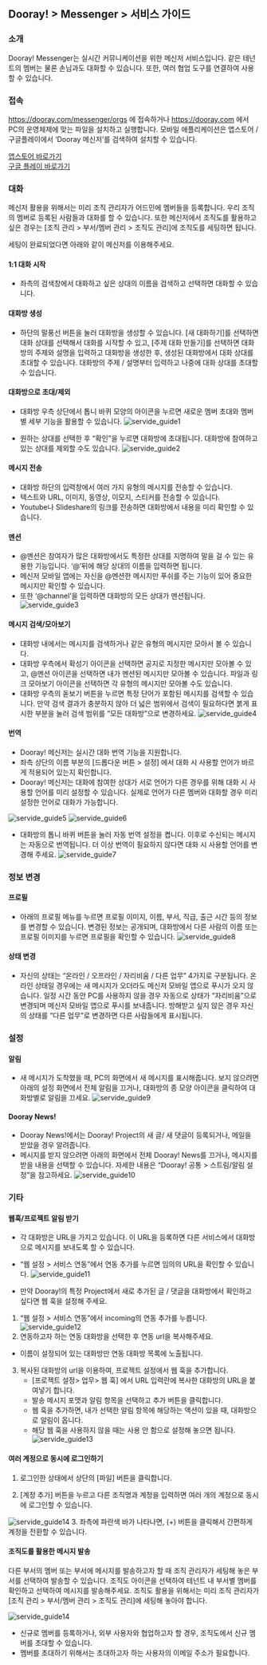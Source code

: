 ## Dooray! > Messenger > 서비스 가이드

### 소개
Dooray! Messenger는 실시간 커뮤니케이션을 위한 메신저 서비스입니다. 같은 테넌트의 멤버는 물론 손님과도 대화할 수 있습니다. 또한, 여러 협업 도구를 연결하여 사용할 수 있습니다.

### 접속
https://dooray.com/messenger/orgs 에 접속하거나 https://dooray.com 에서 PC의 운영체제에 맞는 파일을 설치하고 실행합니다.
모바일 애플리케이션은 앱스토어 / 구글플레이에서 ‘Dooray 메신저’를 검색하여 설치할 수 있습니다. 

[앱스토어 바로가기](https://itunes.apple.com/kr/app/dooray-messenger/id1273636061?mt=8)<br>
[구글 플레이 바로가기](https://play.google.com/store/apps/details?id=com.dooray.messenger)

### 대화
메신저 활용을 위해서는 미리 조직 관리자가 어드민에 멤버들을 등록합니다. 우리 조직의 멤버로 등록된 사람들과 대화를 할 수 있습니다. 또한 메신저에서 조직도를 활용하고 싶은 경우는 [조직 관리 > 부서/멤버 관리 > 조직도 관리]에 조직도를 세팅하면 됩니다.

세팅이 완료되었다면 아래와 같이 메신저를 이용해주세요. 

#### 1:1 대화 시작
- 좌측의 검색창에서 대화하고 싶은 상대의 이름을 검색하고 선택하면 대화할 수 있습니다. 

#### 대화방 생성
- 하단의 말풍선 버튼을 눌러 대화방을 생성할 수 있습니다. [새 대화하기]를 선택하면 대화 상대를 선택해서 대화를 시작할 수 있고, [주제 대화 만들기]를 선택하면 대화방의 주제와 설명을 입력하고 대화방을 생성한 후, 생성된 대화방에서 대화 상대를 초대할 수 있습니다.
대화방의 주제 / 설명부터 입력하고 나중에 대화 상대를 초대할 수 있습니다.

#### 대화방으로 초대/제외
- 대화방 우측 상단에서 톱니 바퀴 모양의 아이콘을 누르면 새로운 멤버 초대와 멤버 별 세부 기능을 활용할 수 있습니다.
![servide_guide1](http://static.toastoven.net/prod_dooray_messenger/service_guide_1.png)

- 원하는 상대를 선택한 후 “확인”을 누르면 대화방에 초대됩니다. 대화방에 참여하고 있는 상대를 제외할 수도 있습니다.
![servide_guide2](http://static.toastoven.net/prod_dooray_messenger/service_guide_2.png)

#### 메시지 전송
- 대화방 하단의 입력창에서 여러 가지 유형의 메시지를 전송할 수 있습니다.
-	텍스트와 URL, 이미지, 동영상, 이모지, 스티커를 전송할 수 있습니다.
-	Youtube나 Slideshare의 링크를 전송하면 대화방에서 내용을 미리 확인할 수 있습니다.

#### 멘션
-	@멘션은 참여자가 많은 대화방에서도 특정한 상대를 지명하여 말을 걸 수 있는 유용한 기능입니다. ‘@’뒤에 해당 상대의 이름을 입력하면 됩니다.
-	메신저 모바일 앱에는 자신을 @멘션한 메시지만 푸쉬를 주는 기능이 있어 중요한 메시지만 확인할 수 있습니다.
-	또한 ‘@channel’을 입력하면 대화방의 모든 상대가 멘션됩니다.
![servide_guide3](http://static.toastoven.net/prod_dooray_messenger/service_guide_16.png)

#### 메시지 검색/모아보기
- 대화방 내에서는 메시지를 검색하거나 같은 유형의 메시지만 모아서 볼 수 있습니다.
-	대화방 우측에서 확성기 아이콘을 선택하면 공지로 지정한 메시지만 모아볼 수 있고, @멘션 아이콘을 선택하면 내가 멘션된 메시지만 모아볼 수 있습니다. 파일과 링크 모아보기 아이콘을 선택하면 각 유형의 메시지만 모아볼 수도 있습니다.
-	대화방 우측의 돋보기 버튼을 누르면 특정 단어가 포함된 메시지를 검색할 수 있습니다. 만약 검색 결과가 충분하지 않아 더 넓은 범위에서 검색이 필요하다면 붉게 표시한 부분을 눌러 검색 범위를 “모든 대화방”으로 변경하세요.
![servide_guide4](http://static.toastoven.net/prod_dooray_messenger/service_guide_17.png)

#### 번역
- Dooray! 메신저는 실시간 대화 번역 기능을 지원합니다.
- 좌측 상단의 이름 부분의 [드롭다운 버튼 >  설정] 에서 대화 시 사용할 언어가 바르게 적용되어 있는지 확인합니다.
-	Dooray! 메신저는 대화에 참여한 상대가 서로 언어가 다른 경우를 위해 대화 시 사용할 언어를 미리 설정할 수 있습니다. 실제로 언어가 다른 멤버와 대화할 경우 미리 설정한 언어로 대화가 가능합니다.

![servide_guide5](http://static.toastoven.net/prod_dooray_messenger/service_guide_5.png)
![servide_guide6](http://static.toastoven.net/prod_dooray_messenger/service_guide_6.png)
- 대화방의 톱니 바퀴 버튼을 눌러 자동 번역 설정을 켭니다. 이후로 수신되는 메시지는 자동으로 번역됩니다. 더 이상 번역이 필요하지 않다면 대화 시 사용할 언어를 변경해 주세요. 
![servide_guide7](http://static.toastoven.net/prod_dooray_messenger/service_guide_7.png)

### 정보 변경

#### 프로필
- 아래의 프로필 메뉴를 누르면 프로필 이미지, 이름, 부서, 직급, 출근 시간 등의 정보를 변경할 수 있습니다. 변경된 정보는 공개되며, 대화방에서 다른 사람의 이름 또는 프로필 이미지를 누르면 프로필을 확인할 수 있습니다.
![servide_guide8](http://static.toastoven.net/prod_dooray_messenger/service_guide_8.png)

#### 상태 변경
- 자신의 상태는 “온라인 / 오프라인 / 자리비움 / 다른 업무” 4가지로 구분됩니다. 온라인 상태일 경우에는 새 메시지가 오더라도 메신저 모바일 앱으로 푸시가 오지 않습니다. 일정 시간 동안 PC를 사용하지 않을 경우 자동으로 상태가 “자리비움”으로 변경되며 메신저 모바일 앱으로 푸시를 보내줍니다. 방해받고 싶지 않은 경우 자신의 상태를 “다른 업무”로 변경하면 다른 사람들에게 표시됩니다.

### 설정

#### 알림
- 새 메시지가 도착했을 때, PC의 화면에서 새 메시지를 표시해줍니다. 보지 않으려면 아래의 설정 화면에서 전체 알림을 끄거나, 대화방의 종 모양 아이콘을 클릭하여 대화방별로 알림을 끄세요.
![servide_guide9](http://static.toastoven.net/prod_dooray_messenger/service_guide_9.png)

#### Dooray News!
-	Dooray News!에서는 Dooray! Project의 새 글/ 새 댓글이 등록되거나, 메일을 받았을 경우 알려줍니다.
-	메시지를 받지 않으려면 아래의 화면에서 전체 Dooray! News를 끄거나, 메시지를 받을 내용을 선택할 수 있습니다. 자세한 내용은 “Dooray! 공통 > 스트림/알림 설정”을 참고하세요.
![servide_guide10](http://static.toastoven.net/prod_dooray_messenger/service_guide_10.png)

### 기타

#### 웹훅/프로젝트 알림 받기
- 각 대화방은 URL을 가지고 있습니다. 이 URL을 등록하면 다른 서비스에서 대화방으로 메시지를 보내도록 할 수 있습니다.
- “웹 설정 > 서비스 연동”에서 연동 추가를 누르면 임의의 URL을 확인할 수 있습니다.
![servide_guide11](http://static.toastoven.net/prod_dooray_messenger/service_guide_11.png)

- 만약 Dooray!의 특정 Project에서 새로 추가된 글 / 댓글을 대화방에서 확인하고 싶다면 웹 훅을 설정해 주세요. 

1. “웹 설정 > 서비스 연동”에서 incoming의 연동 추가를 누릅니다. 
![servide_guide12](http://static.toastoven.net/prod_dooray_messenger/service_guide_12.png)
2. 연동하고자 하는 연동 대화방을 선택한 후 연동 url을 복사해주세요. 
* 이름이 설정되어 있는 대화방만 연동 대화방 목록에 노출됩니다. 
3. 복사된 대화방의 url을 이용하여, 프로젝트 설정에서 웹 훅을 추가합니다. 
    -	[프로젝트 설정> 업무> 웹 훅] 에서 URL 입력란에 복사한 대화방의 URL을 붙여넣기 합니다. 
    -	발송 메시지 포맷과 알림 항목을 선택하고 추가 버튼을 클릭합니다.
    - 웹 훅을 추가하면, 내가 선택한 알림 항목에 해당하는 액션이 있을 때, 대화방으로 알림이 옵니다.
    -	해당 웹 훅을 사용하지 않을 때는 사용 안 함으로 설정해 놓으면 됩니다. 
![servide_guide13](http://static.toastoven.net/prod_dooray_messenger/service_guide_13.png)


#### 여러 계정으로 동시에 로그인하기
1. 로그인한 상태에서 상단의 [파일] 버튼을 클릭합니다.

2. [계정 추가] 버튼을 누르고 다른 조직명과 계정을 입력하면 여러 개의 계정으로 동시에 로그인할 수 있습니다.

![servide_guide14](http://static.toastoven.net/prod_dooray_messenger/service_guide_14.png)
3. 좌측에 파란색 바가 나타나면, (+) 버튼을 클릭해서 간편하게 계정을 전환할 수 있습니다.

#### 조직도를 활용한 메시지 발송 
다른 부서의 멤버 또는 부서에 메시지를 발송하고자 할 때 조직 관리자가 세팅해 놓은 부서를 선택하여 발송할 수 있습니다.  조직도 아이콘을 선택하여 테넌트 내 부서별 멤버를 확인하고 선택하여 메시지를 발송해주세요.
조직도 활용을 위해서는 미리 조직 관리자가 [조직 관리 > 부서/멤버 관리 > 조직도 관리]에 세팅해 놓아야 합니다. 

![servide_guide14](http://static.toastoven.net/prod_dooray_messenger/service_guide_14.png)
-	신규로 멤버를 등록하거나, 외부 사용자와 협업하고자 할 경우, 조직도에서 신규 멤버를 초대할 수 있습니다.
-	멤버를 초대하기 위해서는 초대하고자 하는 사용자의 이메일 주소가 필요합니다.   

